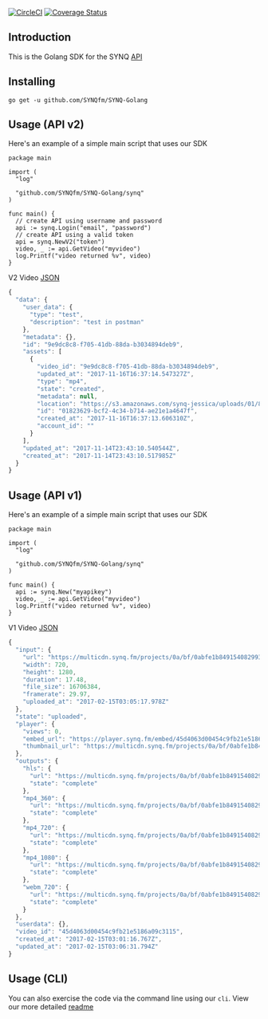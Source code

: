 [![CircleCI](https://circleci.com/gh/SYNQfm/SYNQ-Golang.svg?style=svg)](https://circleci.com/gh/SYNQfm/SYNQ-Golang)
[![Coverage Status](https://coveralls.io/repos/github/SYNQfm/SYNQ-Golang/badge.svg?branch=master)](https://coveralls.io/github/SYNQfm/SYNQ-Golang?branch=master)

## Introduction 

This is the Golang SDK for the SYNQ [API](https://synq.fm/docs)

## Installing
```
go get -u github.com/SYNQfm/SYNQ-Golang
```

## Usage (API v2)

Here's an example of a simple main script that uses our SDK

```golang
package main

import (
  "log"

  "github.com/SYNQfm/SYNQ-Golang/synq"
)

func main() {
  // create API using username and password
  api := synq.Login("email", "password")
  // create API using a valid token
  api = synq.NewV2("token")
  video, _ := api.GetVideo("myvideo")
  log.Printf("video returned %v", video)
}
```

V2 Video [JSON](https://github.com/SYNQfm/SYNQ-Golang/blob/master/sample/video2.json)
```javascript
{
  "data": {
    "user_data": {
      "type": "test",
      "description": "test in postman"
    },
    "metadata": {},
    "id": "9e9dc8c8-f705-41db-88da-b3034894deb9",
    "assets": [
      {
        "video_id": "9e9dc8c8-f705-41db-88da-b3034894deb9",
        "updated_at": "2017-11-16T16:37:14.547327Z",
        "type": "mp4",
        "state": "created",
        "metadata": null,
        "location": "https://s3.amazonaws.com/synq-jessica/uploads/01/82/01823629bcf24c34b714ae21e1a4647f/01823629bcf24c34b714ae21e1a4647f.mp4",
        "id": "01823629-bcf2-4c34-b714-ae21e1a4647f",
        "created_at": "2017-11-16T16:37:13.606310Z",
        "account_id": ""
      }
    ],
    "updated_at": "2017-11-14T23:43:10.540544Z",
    "created_at": "2017-11-14T23:43:10.517985Z"
  }
}
```


## Usage (API v1)

Here's an example of a simple main script that uses our SDK

```golang
package main

import (
  "log"

  "github.com/SYNQfm/SYNQ-Golang/synq"
)

func main() {
  api := synq.New("myapikey")
  video, _ := api.GetVideo("myvideo")
  log.Printf("video returned %v", video)
}
```

V1 Video [JSON](https://github.com/SYNQfm/SYNQ-Golang/blob/master/sample/video.json)
```javascript
{
  "input": {
    "url": "https://multicdn.synq.fm/projects/0a/bf/0abfe1b849154082993f2fce77a16fd9/uploads/videos/45/d4/45d4063d00454c9fb21e5186a09c3115.mp4",
    "width": 720,
    "height": 1280,
    "duration": 17.48,
    "file_size": 16706384,
    "framerate": 29.97,
    "uploaded_at": "2017-02-15T03:05:17.978Z"
  },
  "state": "uploaded",
  "player": {
    "views": 0,
    "embed_url": "https://player.synq.fm/embed/45d4063d00454c9fb21e5186a09c3115",
    "thumbnail_url": "https://multicdn.synq.fm/projects/0a/bf/0abfe1b849154082993f2fce77a16fd9/derivatives/thumbnails/45/d4/45d4063d00454c9fb21e5186a09c3115/0000360.jpg"
  },
  "outputs": {
    "hls": {
      "url": "https://multicdn.synq.fm/projects/0a/bf/0abfe1b849154082993f2fce77a16fd9/derivatives/videos/45/d4/45d4063d00454c9fb21e5186a09c3115/hls/45d4063d00454c9fb21e5186a09c3115_hls.m3u8",
      "state": "complete"
    },
    "mp4_360": {
      "url": "https://multicdn.synq.fm/projects/0a/bf/0abfe1b849154082993f2fce77a16fd9/derivatives/videos/45/d4/45d4063d00454c9fb21e5186a09c3115/mp4_360/45d4063d00454c9fb21e5186a09c3115_mp4_360.mp4",
      "state": "complete"
    },
    "mp4_720": {
      "url": "https://multicdn.synq.fm/projects/0a/bf/0abfe1b849154082993f2fce77a16fd9/derivatives/videos/45/d4/45d4063d00454c9fb21e5186a09c3115/mp4_720/45d4063d00454c9fb21e5186a09c3115_mp4_720.mp4",
      "state": "complete"
    },
    "mp4_1080": {
      "url": "https://multicdn.synq.fm/projects/0a/bf/0abfe1b849154082993f2fce77a16fd9/derivatives/videos/45/d4/45d4063d00454c9fb21e5186a09c3115/mp4_1080/45d4063d00454c9fb21e5186a09c3115_mp4_1080.mp4",
      "state": "complete"
    },
    "webm_720": {
      "url": "https://multicdn.synq.fm/projects/0a/bf/0abfe1b849154082993f2fce77a16fd9/derivatives/videos/45/d4/45d4063d00454c9fb21e5186a09c3115/webm_720/45d4063d00454c9fb21e5186a09c3115_webm_720.webm",
      "state": "complete"
    }
  },
  "userdata": {},
  "video_id": "45d4063d00454c9fb21e5186a09c3115",
  "created_at": "2017-02-15T03:01:16.767Z",
  "updated_at": "2017-02-15T03:06:31.794Z"
}

```

## Usage (CLI)

You can also exercise the code via the command line using our `cli`.  View our more detailed [readme](https://github.com/SYNQfm/SYNQ-Golang/blob/master/cli/README.md)
